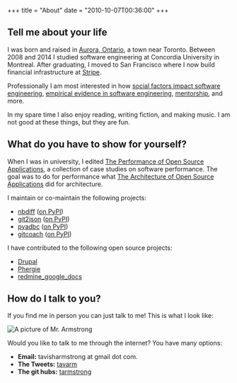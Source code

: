 +++
title = "About"
date = "2010-10-07T00:36:00"
+++

## Tell me about your life

I was born and raised in [Aurora, Ontario](http://en.wikipedia.org/wiki/Aurora,_Ontario), a town near Toronto. Between 2008 and 2014 I studied software engineering at Concordia University in Montreal. After graduating, I moved to San Francisco where I now build financial infrastructure at [Stripe](https://stripe.com).

Professionally I am most interested in how [social factors impact software engineering][conway], [empirical evidence in software engineering][twosolitudes], [mentorship][mentorship], and more.

In my spare time I also enjoy reading, writing fiction, and making music. I am not good at these things, but they are fun.

[twosolitudes]: http://tavisharmstrong.com/2014/04/19/the-two-solitudes-for-hackers/

[conway]: https://en.wikipedia.org/wiki/Conway's_law

[mentorship]: http://tavisharmstrong.com/2015/07/26/what-they-didnt-teach-me-in-school/

<!-- An out-of-date copy of my resume (.pdf) can be downloaded [here](http://tavisharmstrong.com/resume.pdf). -->

## What do you have to show for yourself?

When I was in university, I edited [The Performance of Open Source
Applications](http://aosabook.org/en/index.html), a collection of case studies
on software performance. The goal was to do for performance what [The
Architecture of Open Source Applications](http://aosabook.org/en/index.html)
did for architecture.

I maintain or co-maintain the following projects:

* [nbdiff](http://github.com/tarmstrong/nbdiff) ([on PyPI](http://pypi.python.org/pypi/nbdiff))
* [git2json](http://github.com/tarmstrong/git2json) ([on PyPI](http://pypi.python.org/pypi/git2json))
* [pyadbc](http://github.com/tarmstrong/pyadbc) ([on PyPI](http://pypi.python.org/pypi/pyadbc))
* [gitcoach](http://github.com/mhoye/gitcoach) ([on PyPI](http://pypi.python.org/pypi/gitcoach))

I have contributed to the following open source projects:

* [Drupal](http://drupal.org)
* [Phergie](http://github.com/phergie/phergie)
* [redmine_google_docs](http://github.com/evolvingweb/redmine_google_docs)

## How do I talk to you?

If you find me in person you can just talk to me! This is what I look like:

![A picture of Mr. Armstrong](http://tavisharmstrong.com/photos/tavish.jpg)

Would you like to talk to me through the internet? You have many options:

* **Email:** tavisharmstrong at gmail dot com.
* **The Tweets:** [tavarm](https://twitter.com/tavarm)
* **The git hubs:** [tarmstrong](https://github.com/tarmstrong)
